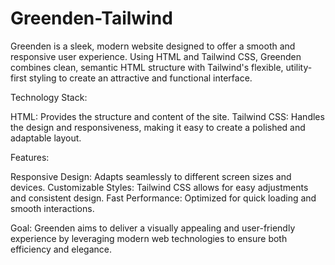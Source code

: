# Greenden-Tailwind
Greenden is a sleek, modern website designed to offer a smooth and responsive user experience. Using HTML and Tailwind CSS, Greenden combines clean, semantic HTML structure with Tailwind's flexible, utility-first styling to create an attractive and functional interface.

Technology Stack:

HTML: Provides the structure and content of the site.
Tailwind CSS: Handles the design and responsiveness, making it easy to create a polished and adaptable layout.

Features:

Responsive Design: Adapts seamlessly to different screen sizes and devices.
Customizable Styles: Tailwind CSS allows for easy adjustments and consistent design.
Fast Performance: Optimized for quick loading and smooth interactions.

Goal: Greenden aims to deliver a visually appealing and user-friendly experience by leveraging modern web technologies to ensure both efficiency and elegance.
